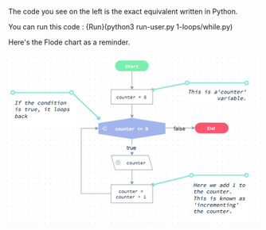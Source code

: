 The code you see on the left is the exact equivalent written in Python.

You can run this code : {Run}(python3 run-user.py 1-loops/while.py)

Here's the Flode chart as a reminder.

![](1-loops/while.png)

